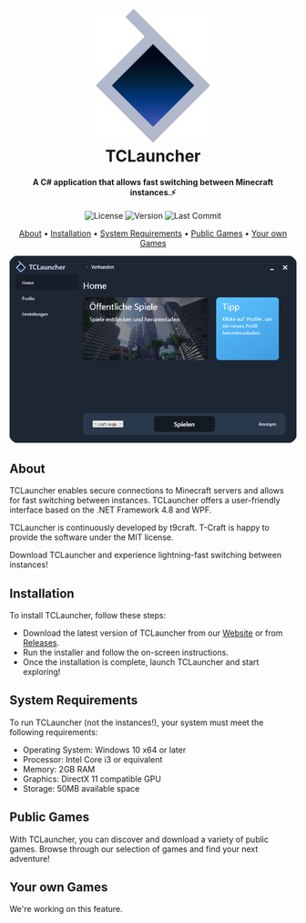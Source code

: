 <h1 align="center">
  <br>
  <a href="https://tcraft.link/tclauncher"><img src=".assets/logo.png" alt="TCLauncher" width="200"></a>
  <br>
  TCLauncher
  <br>
</h1>

<h4 align="center">A C# application that allows fast switching between Minecraft instances.⚡</h4>

<p align="center">
  <img src="https://img.shields.io/github/license/TD99/T-Craft-Game-Launcher?style=for-the-badge" alt="License">
  <img src="https://img.shields.io/github/v/release/TD99/T-Craft-Game-Launcher?include_prereleases&label=Alpha&style=for-the-badge" alt="Version">
  <img src="https://img.shields.io/github/last-commit/TD99/T-Craft-Game-Launcher?style=for-the-badge" alt="Last Commit">
</p>

<p align="center">
  <a href="#about">About</a> •
  <a href="#installation">Installation</a> •
  <a href="#system-requirements">System Requirements</a> •
  <a href="#public-games">Public Games</a> •
  <a href="#your-own-games">Your own Games</a>
</p>

<img src=".assets/app.png" alt="App UI">

## About
TCLauncher enables secure connections to Minecraft servers and allows for fast switching between instances. TCLauncher offers a user-friendly interface based on the .NET Framework 4.8 and WPF.

TCLauncher is continuously developed by t9craft. T-Craft is happy to provide the software under the MIT license.

Download TCLauncher and experience lightning-fast switching between instances!

## Installation
To install TCLauncher, follow these steps:

- Download the latest version of TCLauncher from our [Website](https://tcraft.link/tclauncher) or from [Releases](https://github.com/TD99/T-Craft-Game-Launcher/releases/latest).
- Run the installer and follow the on-screen instructions.
- Once the installation is complete, launch TCLauncher and start exploring!

## System Requirements
To run TCLauncher (not the instances!), your system must meet the following requirements:
- Operating System: Windows 10 x64 or later
- Processor: Intel Core i3 or equivalent
- Memory: 2GB RAM
- Graphics: DirectX 11 compatible GPU
- Storage: 50MB available space

## Public Games
With TCLauncher, you can discover and download a variety of public games. Browse through our selection of games and find your next adventure!

## Your own Games
We're working on this feature.
